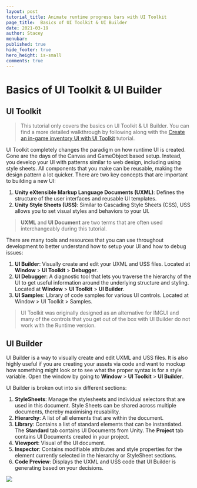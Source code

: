 ```yaml
---
layout: post
tutorial_title: Animate runtime progress bars with UI Toolkit
page_title:  Basics of UI Toolkit & UI Builder
date: 2021-03-19
author: Stacey
menubar: 
published: true
hide_footer: true
hero_height: is-small
comments: true
---
```

# Basics of UI Toolkit & UI Builder

## UI Toolkit
> This tutorial only covers the basics on UI Toolkit & UI Builder. You can find a more detailed walkthrough by following along with the [Create an in-game inventory UI with UI Toolkit]( https://yecats.github.io/2021/02/02/Create-an-in-game-inventory-with-UI-Toolkit.html) tutorial. 

UI Toolkit completely changes the paradigm on how runtime UI is created. Gone are the days of the Canvas and GameObject based setup. Instead, you develop your UI with patterns similar to web design, including using style sheets. All components that you make can be reusable, making the design pattern a lot quicker. There are two key concepts that are important to building a new UI:

1.	**Unity eXtensible Markup Language Documents (UXML)**: Defines the structure of the user interfaces and reusable UI templates.
2.	**Unity Style Sheets (USS)**: Similar to Cascading Style Sheets (CSS), USS allows you to set visual styles and behaviors to your UI. 

> **UXML** and **UI Document** are two terms that are often used interchangeably during this tutorial.

There are many tools and resources that you can use throughout development to better understand how to setup your UI and how to debug issues:

1.	**UI Builder**: Visually create and edit your UXML and USS files. Located at **Window** > **UI Toolkit** > **Debugger**.
2.	**UI Debugger**: A diagnostic tool that lets you traverse the hierarchy of the UI to get useful information around the underlying structure and styling.  Located at **Window** > **UI Toolkit** > **UI Builder**.
3.	**UI Samples**: Library of code samples for various UI controls. Located at Window > UI Toolkit > Samples.

> UI Toolkit was originally designed as an alternative for IMGUI and many of the controls that you get out of the box with UI Builder do not work with the Runtime version. 

## UI Builder
UI Builder is a way to visually create and edit UXML and USS files. It is also highly useful if you are creating your assets via code and want to mockup how something might look or to see what the proper syntax is for a style variable. Open the window by going to **Window** > **UI Toolkit** > **UI Builder**.

UI Builder is broken out into six different sections:

1.	**StyleSheets**: Manage the stylesheets and individual selectors that are used in this document. Style Sheets can be shared across multiple documents, thereby maximising reusability.
2.	**Hierarchy**: A list of all elements that are within the document. 
3.	**Library**: Contains a list of standard elements that can be instantiated. The **Standard** tab contains UI Documents from Unity. The **Project** tab contains UI Documents created in your project.
4.	**Viewport**: Visual of the UI document. 
5.	**Inspector**: Contains modifiable attributes and style properties for the element currently selected in the hierarchy or StyleSheet sections.
6.	**Code Preview**: Displays the UXML and USS code that UI Builder is generating based on your decisions. 

![]({{page.dir}}/images/2-design-ui-builder-overview.png) 

